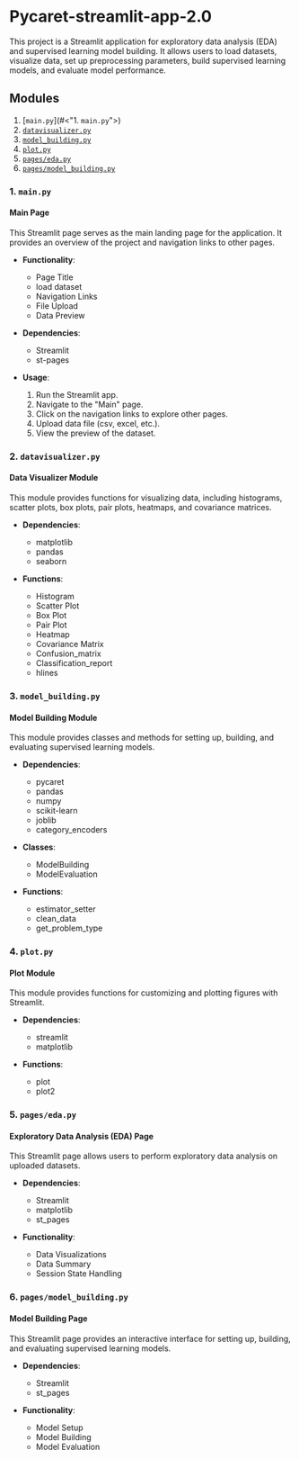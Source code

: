 # Pycaret-streamlit-app-2.0

This project is a Streamlit application for exploratory data analysis (EDA) and supervised learning model building. It allows users to load datasets, visualize data, set up preprocessing parameters, build supervised learning models, and evaluate model performance.

## Modules
1. [`main.py`](#<"1. `main.py`">)
1. [`datavisualizer.py`](#3-datavisualizerpy)
1. [`model_building.py`](#4-model_buildingpy)
1. [`plot.py`](#5-plotpy)
1. [`pages/eda.py`](#6-pagesedapy)
1. [`pages/model_building.py`](#7-pagesmodel_buildingpy)
### 1. `main.py`

#### Main Page

This Streamlit page serves as the main landing page for the application. It provides an overview of the project and navigation links to other pages.

- **Functionality**: 
    - Page Title
    - load dataset
    - Navigation Links
    - File Upload
    - Data Preview

- **Dependencies**: 
    - Streamlit
    - st-pages

- **Usage**:
    1. Run the Streamlit app.
    2. Navigate to the "Main" page.
    3. Click on the navigation links to explore other pages.
    4. Upload data file (csv, excel, etc.).
    5. View the preview of the dataset.

### 2. `datavisualizer.py`

#### Data Visualizer Module

This module provides functions for visualizing data, including histograms, scatter plots, box plots, pair plots, heatmaps, and covariance matrices.

- **Dependencies**: 
    - matplotlib
    - pandas
    - seaborn
    

- **Functions**:
    - Histogram
    - Scatter Plot
    - Box Plot
    - Pair Plot
    - Heatmap
    - Covariance Matrix
    - Confusion_matrix
    - Classification_report
    - hlines


### 3. `model_building.py`

#### Model Building Module

This module provides classes and methods for setting up, building, and evaluating supervised learning models.

- **Dependencies**: 
    - pycaret
    - pandas
    - numpy
    - scikit-learn
    - joblib
    - category_encoders

- **Classes**:
    - ModelBuilding
    - ModelEvaluation

- **Functions**:
    - estimator_setter
    - clean_data
    - get_problem_type

### 4. `plot.py`

#### Plot Module

This module provides functions for customizing and plotting figures with Streamlit.

- **Dependencies**: 
    - streamlit
    - matplotlib

- **Functions**:
    - plot
    - plot2

### 5. `pages/eda.py`

#### Exploratory Data Analysis (EDA) Page

This Streamlit page allows users to perform exploratory data analysis on uploaded datasets.

- **Dependencies**: 
    - Streamlit
    - matplotlib
    - st_pages

- **Functionality**:
    - Data Visualizations
    - Data Summary
    - Session State Handling

### 6. `pages/model_building.py`

#### Model Building Page

This Streamlit page provides an interactive interface for setting up, building, and evaluating supervised learning models.

- **Dependencies**: 
    - Streamlit
    - st_pages

- **Functionality**:
    - Model Setup
    - Model Building
    - Model Evaluation
